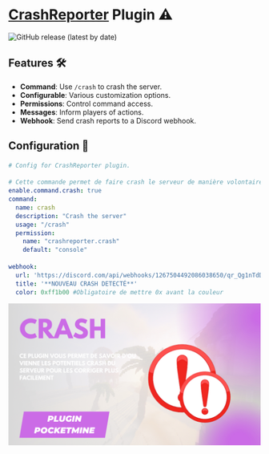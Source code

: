 # [CrashReporter](https://github.com/Synopsie/CrashReporter) Plugin ⚠

![GitHub release (latest by date)](https://img.shields.io/github/v/release/Synopsie/CrashReporter)

## Features 🛠️

- **Command**: Use `/crash` to crash the server.
- **Configurable**: Various customization options.
- **Permissions**: Control command access.
- **Messages**: Inform players of actions.
- **Webhook**: Send crash reports to a Discord webhook.

## Configuration 📝

```yaml
# Config for CrashReporter plugin.

# Cette commande permet de faire crash le serveur de manière volontaire.
enable.command.crash: true
command:
  name: crash
  description: "Crash the server"
  usage: "/crash"
  permission:
    name: "crashreporter.crash"
    default: "console"

webhook:
  url: 'https://discord.com/api/webhooks/1267504492086038650/qr_Qg1nTdDqb3NZcH9e5LrDmF8R5EVq9kfoFz6AH0rSMS5lh4b3WmdO52Rw94bxM11fJ'
  title: '**NOUVEAU CRASH DETECTÉ**'
  color: 0xff1b00 #Obligatoire de mettre 0x avant la couleur
```

![CrashReporter](crash-reporter.png)